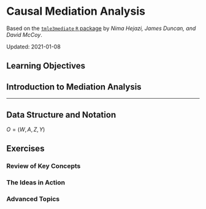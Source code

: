 # Causal Mediation Analysis

Based on the [`tmle3mediate` `R`
package](https://github.com/tlverse/tmle3mediate) by _Nima Hejazi, James
Duncan, and David McCoy_.

Updated: 2021-01-08

## Learning Objectives

## Introduction to Mediation Analysis

---

## Data Structure and Notation

$O = (W, A, Z, Y)$

## Exercises

### Review of Key Concepts

### The Ideas in Action

### Advanced Topics

<!--
## Appendix

### Exercise solutions
-->


